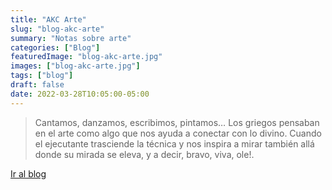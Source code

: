 ```yaml
---
title: "AKC Arte"
slug: "blog-akc-arte"
summary: "Notas sobre arte"
categories: ["Blog"]
featuredImage: "blog-akc-arte.jpg"
images: ["blog-akc-arte.jpg"]
tags: ["blog"]
draft: false
date: 2022-03-28T10:05:00-05:00
---
```

> Cantamos, danzamos, escribimos, pintamos… Los griegos pensaban en el arte como algo que nos ayuda a conectar con lo divino. Cuando el ejecutante trasciende la técnica y nos inspira a mirar también allá donde su mirada se eleva, y a decir, bravo, viva, ole!.

[Ir al blog](https://arte.akcstudio.com)